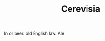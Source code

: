---
title: Cerevisia
letter: C
permalink: "/definitions/bld-cerevisia.html"
body: In or beer. old English law. Ale
published_at: '2018-07-07'
source: Black's Law Dictionary 2nd Ed (1910)
layout: post
---